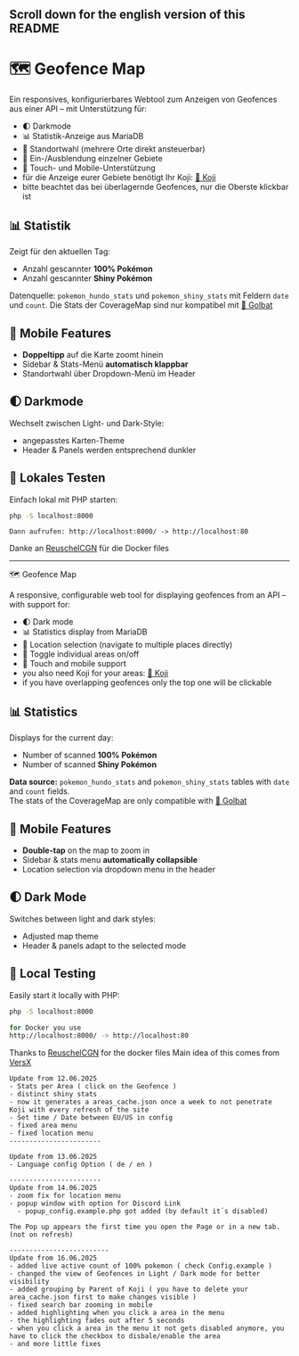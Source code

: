 Scroll down for the english version of this README
--------------------------------------------------------------------------------------------------

# 🗺️ Geofence Map

Ein responsives, konfigurierbares Webtool zum Anzeigen von Geofences aus einer API – mit Unterstützung für:
- 🌓 Darkmode
- 📊 Statistik-Anzeige aus MariaDB
- 📍 Standortwahl (mehrere Orte direkt ansteuerbar) 
- 🔲 Ein-/Ausblendung einzelner Gebiete
- 📱 Touch- und Mobile-Unterstützung
- für die Anzeige eurer Gebiete benötigt Ihr Koji: [📍 Koji](https://github.com/TurtIeSocks/Koji)
- bitte beachtet das bei überlagernde Geofences, nur die Oberste klickbar ist

## 📊 Statistik

Zeigt für den aktuellen Tag:
- Anzahl gescannter **100% Pokémon**
- Anzahl gescannter **Shiny Pokémon**

Datenquelle: `pokemon_hundo_stats` und `pokemon_shiny_stats` mit Feldern `date` und `count`.
Die Stats der CoverageMap sind nur kompatibel mit [📍 Golbat](https://github.com/UnownHash/Golbat)

## 📱 Mobile Features

- **Doppeltipp** auf die Karte zoomt hinein
- Sidebar & Stats-Menü **automatisch klappbar**
- Standortwahl über Dropdown-Menü im Header

## 🌓 Darkmode

Wechselt zwischen Light- und Dark-Style:
- angepasstes Karten-Theme
- Header & Panels werden entsprechend dunkler

## 🧪 Lokales Testen

Einfach lokal mit PHP starten:

```bash
php -S localhost:8000
```

```Docker:
Dann aufrufen: http://localhost:8000/ -> http://localhost:80 
``` 

Danke an [ReuschelCGN](https://github.com/ReuschelCGN) für die Docker files

------------------------------------------------------------------------------------------------

 🗺️ Geofence Map

A responsive, configurable web tool for displaying geofences from an API – with support for:
- 🌓 Dark mode  
- 📊 Statistics display from MariaDB  
- 📍 Location selection (navigate to multiple places directly)  
- 🔲 Toggle individual areas on/off  
- 📱 Touch and mobile support  
- you also need Koji for your areas: [📍 Koji](https://github.com/TurtIeSocks/Koji)
- if you have overlapping geofences only the top one will be clickable

## 📊 Statistics

Displays for the current day:
- Number of scanned **100% Pokémon**  
- Number of scanned **Shiny Pokémon**

**Data source:** `pokemon_hundo_stats` and `pokemon_shiny_stats` tables with `date` and `count` fields.  
The stats of the CoverageMap are only compatible with [📍 Golbat](https://github.com/UnownHash/Golbat)

## 📱 Mobile Features

- **Double-tap** on the map to zoom in  
- Sidebar & stats menu **automatically collapsible**  
- Location selection via dropdown menu in the header  

## 🌓 Dark Mode

Switches between light and dark styles:
- Adjusted map theme  
- Header & panels adapt to the selected mode  

## 🧪 Local Testing

Easily start it locally with PHP:

```bash
php -S localhost:8000

for Docker you use
http://localhost:8000/ -> http://localhost:80
```

Thanks to [ReuschelCGN](https://github.com/ReuschelCGN) for the docker files
Main idea of this comes from [VersX](https://github.com/versx)



```
Update from 12.06.2025
- Stats per Area ( click on the Geofence )
- distinct shiny stats
- now it generates a areas_cache.json once a week to not penetrate Koji with every refresh of the site
- Set time / Date between EU/US in config
- fixed area menu 
- fixed location menu
-----------------------

Update from 13.06.2025
- Language config Option ( de / en )

-----------------------
Update from 14.06.2025
- zoom fix for location menu 
- popup window with option for Discord Link
  - popup_config.example.php got added (by default it´s disabled)

The Pop up appears the first time you open the Page or in a new tab. (not on refresh) 

-------------------------
Update from 16.06.2025
- added live active count of 100% pokemon ( check Config.example ) 
- changed the view of Geofences in Light / Dark mode for better visibility
- added grouping by Parent of Koji ( you have to delete your area_cache.json first to make changes visible ) 
- fixed search bar zooming in mobile
- added highlighting when you click a area in the menu
- the highlighting fades out after 5 seconds
- when you click a area in the menu it not gets disabled anymore, you have to click the checkbox to disbale/enable the area
- and more little fixes
```
